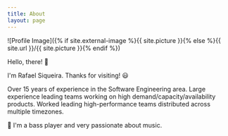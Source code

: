 ```yaml
---
title: About
layout: page
---
```

![Profile Image]({% if site.external-image %}{{ site.picture }}{% else %}{{ site.url }}/{{ site.picture }}{% endif %})

<p>Hello, there! 👋</p>

<p>I'm Rafael Siqueira. Thanks for visiting! 😃</p>

<p>Over 15 years of experience in the Software Engineering area. Large experience leading teams working on high demand/capacity/availability products. Worked leading high-performance teams distributed across multiple timezones.</p>

<p>🎸 I'm a bass player and very passionate about music.</p>
